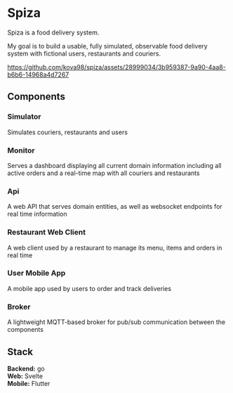 # Spiza

Spiza is a food delivery system.

My goal is to build a usable, fully simulated, observable food delivery system with fictional users, restaurants and couriers. 

https://github.com/kova98/spiza/assets/28999034/3b959387-9a90-4aa8-b6b6-14968a4d7267

## Components
### Simulator
Simulates couriers, restaurants and users

### Monitor
Serves a dashboard displaying all current domain information including all active orders and a real-time map with all couriers and restaurants

### Api
A web API that serves domain entities, as well as websocket endpoints for real time information

### Restaurant Web Client
A web client used by a restaurant to manage its menu, items and orders in real time

### User Mobile App
A mobile app used by users to order and track deliveries

### Broker
A lightweight MQTT-based broker for pub/sub communication between the components

## Stack
**Backend:** go  
**Web:** Svelte  
**Mobile:** Flutter  

